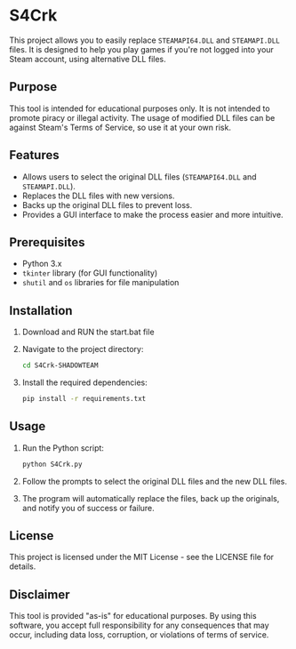 # S4Crk

This project allows you to easily replace `STEAMAPI64.DLL` and `STEAMAPI.DLL` files. It is designed to help you play games if you're not logged into your Steam account, using alternative DLL files.

## Purpose

This tool is intended for educational purposes only. It is not intended to promote piracy or illegal activity. The usage of modified DLL files can be against Steam's Terms of Service, so use it at your own risk.

## Features

- Allows users to select the original DLL files (`STEAMAPI64.DLL` and `STEAMAPI.DLL`).
- Replaces the DLL files with new versions.
- Backs up the original DLL files to prevent loss.
- Provides a GUI interface to make the process easier and more intuitive.

## Prerequisites

- Python 3.x
- `tkinter` library (for GUI functionality)
- `shutil` and `os` libraries for file manipulation

## Installation

1. Download and RUN the start.bat file


2. Navigate to the project directory:

    ```bash
    cd S4Crk-SHADOWTEAM
    ```

3. Install the required dependencies:

    ```bash
    pip install -r requirements.txt
    ```

## Usage

1. Run the Python script:

    ```bash
    python S4Crk.py
    ```

2. Follow the prompts to select the original DLL files and the new DLL files.
3. The program will automatically replace the files, back up the originals, and notify you of success or failure.

## License

This project is licensed under the MIT License - see the LICENSE file for details.

## Disclaimer

This tool is provided "as-is" for educational purposes. By using this software, you accept full responsibility for any consequences that may occur, including data loss, corruption, or violations of terms of service.
